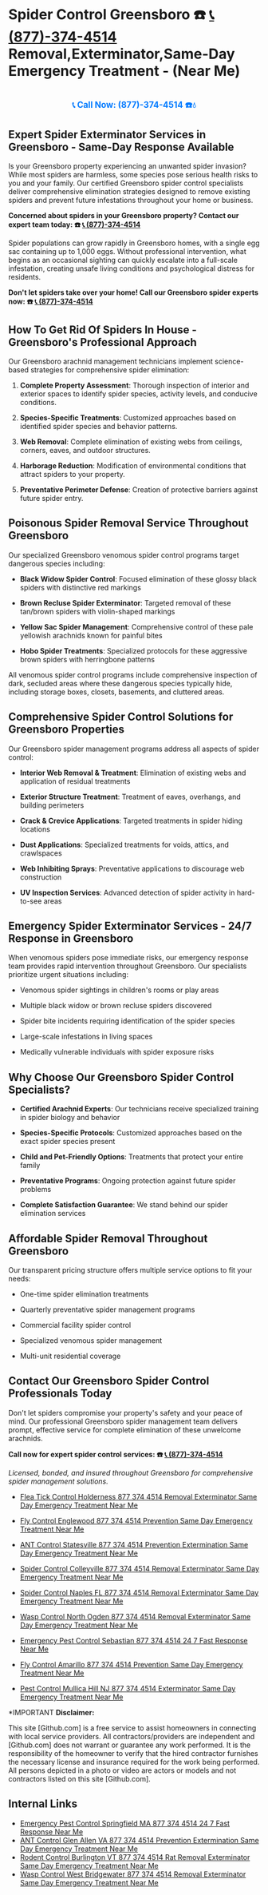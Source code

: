 # Spider Control Greensboro ☎️ [📞 (877)-374-4514](https://pest-control-4514.netlify.app) Removal,Exterminator,Same-Day Emergency Treatment - (Near Me)
# 

<p align="center" style="font-size: 1.2em; font-weight: bold; margin: 20px 0;">
  <a href="https://pest-control-4514.netlify.app" target="_blank" style="color: #007BFF; text-decoration: none;">📞 Call Now: (877)-374-4514 ☎️💧</a>
</p>

## Expert Spider Exterminator Services in Greensboro - Same-Day Response Available

Is your Greensboro property experiencing an unwanted spider invasion? While most spiders are harmless, some species pose serious health risks to you and your family. Our certified Greensboro spider control specialists deliver comprehensive elimination strategies designed to remove existing spiders and prevent future infestations throughout your home or business.

**Concerned about spiders in your Greensboro property? Contact our expert team today: ☎️ [📞 (877)-374-4514](https://pest-control-4514.netlify.app)**

Spider populations can grow rapidly in Greensboro homes, with a single egg sac containing up to 1,000 eggs. Without professional intervention, what begins as an occasional sighting can quickly escalate into a full-scale infestation, creating unsafe living conditions and psychological distress for residents.

**Don't let spiders take over your home! Call our Greensboro spider experts now: ☎️ [📞 (877)-374-4514](https://pest-control-4514.netlify.app)**

## How To Get Rid Of Spiders In House - Greensboro's Professional Approach

Our Greensboro arachnid management technicians implement science-based strategies for comprehensive spider elimination:

1. **Complete Property Assessment**: Thorough inspection of interior and exterior spaces to identify spider species, activity levels, and conducive conditions.

2. **Species-Specific Treatments**: Customized approaches based on identified spider species and behavior patterns.

3. **Web Removal**: Complete elimination of existing webs from ceilings, corners, eaves, and outdoor structures.

4. **Harborage Reduction**: Modification of environmental conditions that attract spiders to your property.

5. **Preventative Perimeter Defense**: Creation of protective barriers against future spider entry.

## Poisonous Spider Removal Service Throughout Greensboro

Our specialized Greensboro venomous spider control programs target dangerous species including:

- **Black Widow Spider Control**: Focused elimination of these glossy black spiders with distinctive red markings

- **Brown Recluse Spider Exterminator**: Targeted removal of these tan/brown spiders with violin-shaped markings

- **Yellow Sac Spider Management**: Comprehensive control of these pale yellowish arachnids known for painful bites

- **Hobo Spider Treatments**: Specialized protocols for these aggressive brown spiders with herringbone patterns

All venomous spider control programs include comprehensive inspection of dark, secluded areas where these dangerous species typically hide, including storage boxes, closets, basements, and cluttered areas.

## Comprehensive Spider Control Solutions for Greensboro Properties

Our Greensboro spider management programs address all aspects of spider control:

- **Interior Web Removal & Treatment**: Elimination of existing webs and application of residual treatments

- **Exterior Structure Treatment**: Treatment of eaves, overhangs, and building perimeters

- **Crack & Crevice Applications**: Targeted treatments in spider hiding locations

- **Dust Applications**: Specialized treatments for voids, attics, and crawlspaces

- **Web Inhibiting Sprays**: Preventative applications to discourage web construction

- **UV Inspection Services**: Advanced detection of spider activity in hard-to-see areas

## Emergency Spider Exterminator Services - 24/7 Response in Greensboro

When venomous spiders pose immediate risks, our emergency response team provides rapid intervention throughout Greensboro. Our specialists prioritize urgent situations including:

- Venomous spider sightings in children's rooms or play areas

- Multiple black widow or brown recluse spiders discovered

- Spider bite incidents requiring identification of the spider species

- Large-scale infestations in living spaces

- Medically vulnerable individuals with spider exposure risks

## Why Choose Our Greensboro Spider Control Specialists?

- **Certified Arachnid Experts**: Our technicians receive specialized training in spider biology and behavior

- **Species-Specific Protocols**: Customized approaches based on the exact spider species present

- **Child and Pet-Friendly Options**: Treatments that protect your entire family

- **Preventative Programs**: Ongoing protection against future spider problems

- **Complete Satisfaction Guarantee**: We stand behind our spider elimination services

## Affordable Spider Removal Throughout Greensboro

Our transparent pricing structure offers multiple service options to fit your needs:

- One-time spider elimination treatments

- Quarterly preventative spider management programs

- Commercial facility spider control

- Specialized venomous spider management

- Multi-unit residential coverage

## Contact Our Greensboro Spider Control Professionals Today

Don't let spiders compromise your property's safety and your peace of mind. Our professional Greensboro spider management team delivers prompt, effective service for complete elimination of these unwelcome arachnids.

**Call now for expert spider control services: ☎️ [📞 (877)-374-4514](https://pest-control-4514.netlify.app)**

*Licensed, bonded, and insured throughout Greensboro for comprehensive spider management solutions.*


- [Flea Tick Control Holderness 877 374 4514 Removal Exterminator Same Day Emergency Treatment Near Me](https://github.com/allyoucaneatsushiin/plumbing-texas/blob/main/Flea-Tick-Control-Holderness-877-374-4514-Removal-Exterminator-Same-Day-Emergency-Treatment-Near-Me.md)
- [Fly Control Englewood 877 374 4514 Prevention Same Day Emergency Treatment Near Me](https://github.com/allyoucaneatsushiin/plumbing-texas/blob/main/Fly-Control-Englewood-877-374-4514-Prevention-Same-Day-Emergency-Treatment-Near-Me.md)
- [ANT Control Statesville 877 374 4514 Prevention Extermination Same Day Emergency Treatment Near Me](https://github.com/allyoucaneatsushiin/plumbing-texas/blob/main/ANT-Control-Statesville-877-374-4514-Prevention-Extermination-Same-Day-Emergency-Treatment-Near-Me.md)


- [Spider Control Colleyville 877 374 4514 Removal Exterminator Same Day Emergency Treatment Near Me](https://github.com/allyoucaneatsushiin/plumbing-texas/blob/main/Spider-Control-Colleyville-877-374-4514-Removal-Exterminator-Same-Day-Emergency-Treatment-Near-Me.md)
- [Spider Control Naples FL 877 374 4514 Removal Exterminator Same Day Emergency Treatment Near Me](https://github.com/allyoucaneatsushiin/plumbing-texas/blob/main/Spider-Control-Naples-FL-877-374-4514-Removal-Exterminator-Same-Day-Emergency-Treatment-Near-Me.md)
- [Wasp Control North Ogden 877 374 4514 Removal Exterminator Same Day Emergency Treatment Near Me](https://github.com/allyoucaneatsushiin/plumbing-texas/blob/main/Wasp-Control-North-Ogden-877-374-4514-Removal-Exterminator-Same-Day-Emergency-Treatment-Near-Me.md)


- [Emergency Pest Control Sebastian 877 374 4514 24 7 Fast Response Near Me](https://github.com/allyoucaneatsushiin/plumbing-texas/blob/main/Emergency-Pest-Control-Sebastian-877-374-4514-24-7-Fast-Response-Near-Me.md)
- [Fly Control Amarillo 877 374 4514 Prevention Same Day Emergency Treatment Near Me](https://github.com/allyoucaneatsushiin/plumbing-texas/blob/main/Fly-Control-Amarillo-877-374-4514-Prevention-Same-Day-Emergency-Treatment-Near-Me.md)
- [Pest Control Mullica Hill NJ 877 374 4514 Exterminator Same Day Emergency Treatment Near Me](https://github.com/allyoucaneatsushiin/plumbing-texas/blob/main/Pest-Control-Mullica-Hill-NJ-877-374-4514-Exterminator-Same-Day-Emergency-Treatment-Near-Me.md)


*IMPORTANT **Disclaimer:**  

This site [Github.com] is a free service to assist homeowners in connecting with local service providers. All contractors/providers are independent and [Github.com] does not warrant or guarantee any work performed. It is the responsibility of the homeowner to verify that the hired contractor furnishes the necessary license and insurance required for the work being performed. All persons depicted in a photo or video are actors or models and not contractors listed on this site [Github.com].


## Internal Links
- [Emergency Pest Control Springfield MA 877 374 4514 24 7 Fast Response Near Me](https://github.com/allyoucaneatsushiin/plumbing-texas/blob/main/Emergency-Pest-Control-Springfield-MA-877-374-4514-24-7-Fast-Response-Near-Me.md)
- [ANT Control Glen Allen VA 877 374 4514 Prevention Extermination Same Day Emergency Treatment Near Me](https://github.com/allyoucaneatsushiin/plumbing-texas/blob/main/ANT-Control-Glen-Allen-VA-877-374-4514-Prevention-Extermination-Same-Day-Emergency-Treatment-Near-Me.md)
- [Rodent Control Burlington VT 877 374 4514 Rat Removal Exterminator Same Day Emergency Treatment Near Me](https://github.com/allyoucaneatsushiin/plumbing-texas/blob/main/Rodent-Control-Burlington-VT-877-374-4514-Rat-Removal-Exterminator-Same-Day-Emergency-Treatment-Near-Me.md)
- [Wasp Control West Bridgewater 877 374 4514 Removal Exterminator Same Day Emergency Treatment Near Me](https://github.com/allyoucaneatsushiin/plumbing-texas/blob/main/Wasp-Control-West-Bridgewater-877-374-4514-Removal-Exterminator-Same-Day-Emergency-Treatment-Near-Me.md)
